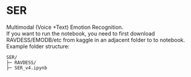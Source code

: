 # SER
Multimodal (Voice +Text) Emotion Recognition.  
If you want to run the notebook, you need to first download
RAVDESS/EMODB/etc from kaggle in an adjacent folder to to notebook.  
Example folder structure: 
```
SER/
├─ RAVDESS/
├─ SER_v4.ipynb
```
